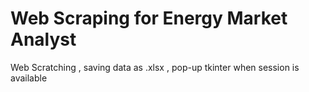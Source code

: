 # Web Scraping for Energy Market Analyst
Web Scratching , saving data as .xlsx , pop-up tkinter when session is available
